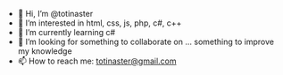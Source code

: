 - 👋 Hi, I’m @totinaster
- 👀 I’m interested in html, css, js, php, c#, c++
- 🌱 I’m currently learning c#
- 💞️ I’m looking for something to collaborate on ... something to improve my knowledge
- 📫 How to reach me: totinaster@gmail.com

<!---
totinaster/totinaster is a ✨ special ✨ repository because its `README.md` (this file) appears on your GitHub profile.
You can click the Preview link to take a look at your changes.
--->
